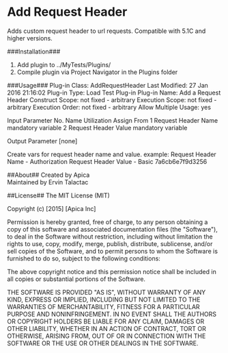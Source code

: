 # Add Request Header
Adds custom request header to url requests.
Compatible with 5.1C and higher versions. 

###Installation###
1. Add plugin to ../MyTests/Plugins/
2. Compile plugin via Project Navigator in the Plugins folder

###Usage###
Plug-in Class: AddRequestHeader
 Last Modified: 	 27 Jan 2016 21:16:02
 Plug-in Type: 	 Load Test Plug-in
 Plug-in Name: 	 Add a Request Header
 Construct Scope: 	 not fixed - arbitrary
 Execution Scope: 	 not fixed - arbitrary
 Execution Order: 	 not fixed - arbitrary
 Allow Multiple Usage: 	 yes

Input Parameter
 No. 	 Name 	 Utilization 	 Assign From
 1 	 Request Header Name 	 mandatory 	 variable
 2 	 Request Header Value 	 mandatory 	 variable

Output Parameter
[none]

Create vars for request header name and value.
example:
Request Header Name - Authorization
Request Header Value - Basic 7a6cb6e7f9d3256

##About##
Created by Apica  
Maintained by Ervin Talactac

##License##
The MIT License (MIT)

Copyright (c) [2015] [Apica Inc]

Permission is hereby granted, free of charge, to any person obtaining a copy
of this software and associated documentation files (the "Software"), to deal
in the Software without restriction, including without limitation the rights
to use, copy, modify, merge, publish, distribute, sublicense, and/or sell
copies of the Software, and to permit persons to whom the Software is
furnished to do so, subject to the following conditions:

The above copyright notice and this permission notice shall be included in all
copies or substantial portions of the Software.

THE SOFTWARE IS PROVIDED "AS IS", WITHOUT WARRANTY OF ANY KIND, EXPRESS OR
IMPLIED, INCLUDING BUT NOT LIMITED TO THE WARRANTIES OF MERCHANTABILITY,
FITNESS FOR A PARTICULAR PURPOSE AND NONINFRINGEMENT. IN NO EVENT SHALL THE
AUTHORS OR COPYRIGHT HOLDERS BE LIABLE FOR ANY CLAIM, DAMAGES OR OTHER
LIABILITY, WHETHER IN AN ACTION OF CONTRACT, TORT OR OTHERWISE, ARISING FROM,
OUT OF OR IN CONNECTION WITH THE SOFTWARE OR THE USE OR OTHER DEALINGS IN THE
SOFTWARE.